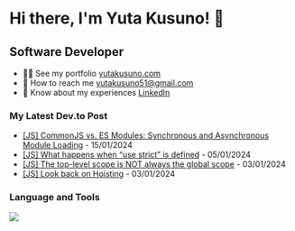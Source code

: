 # Hi there, I'm Yuta Kusuno! 👋

## Software Developer

- 👨‍💻 See my portfolio [yutakusuno.com](http://yutakusuno.com)
- 📩 How to reach me yutakusuno51@gmail.com
- 📄 Know about my experiences [LinkedIn](https://www.linkedin.com/in/yutakusuno/)

### My Latest Dev.to Post


- [[JS] CommonJS vs. ES Modules: Synchronous and Asynchronous Module Loading](https://dev.to/yutakusuno/js-commonjs-vs-es-modules-synchronous-and-asynchronous-module-loading-58jf) - 15/01/2024
- [[JS] What happens when “use strict” is defined](https://dev.to/yutakusuno/js-what-happens-when-use-strict-is-defined-566f) - 05/01/2024
- [[JS] The top-level scope is NOT always the global scope](https://dev.to/yutakusuno/js-the-top-level-scope-is-not-always-the-global-scope-4p84) - 03/01/2024
- [[JS] Look back on Hoisting](https://dev.to/yutakusuno/demystifying-hoisting-in-javascript-3ke3) - 03/01/2024

### Language and Tools

<a href="https://skillicons.dev">
  <img src="https://skillicons.dev/icons?i=js,ts,react,graphql,ruby,py,nodejs,mysql,mongo,aws,docker,redis,elasticsearch,jenkins" />
</a>
